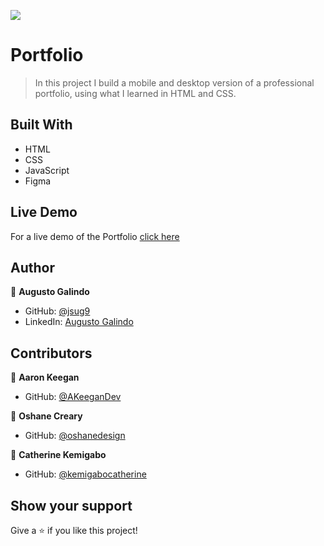 ![](https://img.shields.io/badge/Microverse-blueviolet)

# Portfolio

> In this project I build a mobile and desktop version of a professional portfolio, using what I learned in HTML and CSS.


## Built With

- HTML
- CSS
- JavaScript
- Figma

## Live Demo

For a live demo of the Portfolio [click here](https://jsug9.github.io/Portfolio/)

## Author

👤 **Augusto Galindo**

- GitHub: [@jsug9](https://github.com/jsug9)
- LinkedIn: [Augusto Galindo](https://www.linkedin.com/in/augustogalindo/)

## Contributors

👤 **Aaron Keegan**

- GitHub: [@AKeeganDev](https://github.com/AKeeganDev)

👤 **Oshane Creary**

- GitHub: [@oshanedesign](https://github.com/oshanedesign)

👤 **Catherine Kemigabo**

- GitHub: [@kemigabocatherine](https://github.com/kemigabocatherine)

## Show your support

Give a ⭐️ if you like this project!
